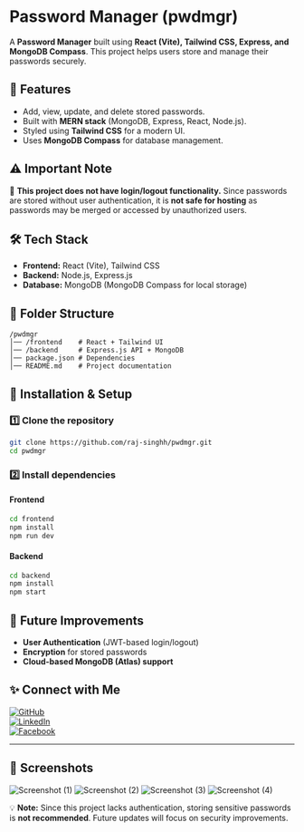# Password Manager (pwdmgr)

A **Password Manager** built using **React (Vite), Tailwind CSS, Express, and MongoDB Compass**. This project helps users store and manage their passwords securely.

## 🚀 Features

- Add, view, update, and delete stored passwords.
- Built with **MERN stack** (MongoDB, Express, React, Node.js).
- Styled using **Tailwind CSS** for a modern UI.
- Uses **MongoDB Compass** for database management.

## ⚠️ Important Note

🚨 **This project does not have login/logout functionality.** Since passwords are stored without user authentication, it is **not safe for hosting** as passwords may be merged or accessed by unauthorized users.

## 🛠️ Tech Stack

- **Frontend:** React (Vite), Tailwind CSS
- **Backend:** Node.js, Express.js
- **Database:** MongoDB (MongoDB Compass for local storage)

## 📂 Folder Structure

```
/pwdmgr
│── /frontend    # React + Tailwind UI
│── /backend     # Express.js API + MongoDB
│── package.json # Dependencies
│── README.md    # Project documentation
```

## 🔧 Installation & Setup

### 1️⃣ Clone the repository

```sh
git clone https://github.com/raj-singhh/pwdmgr.git
cd pwdmgr
```

### 2️⃣ Install dependencies

#### Frontend

```sh
cd frontend
npm install
npm run dev
```

#### Backend

```sh
cd backend
npm install
npm start
```

## 📌 Future Improvements

- **User Authentication** (JWT-based login/logout)
- **Encryption** for stored passwords
- **Cloud-based MongoDB (Atlas) support**


## ✨ Connect with Me

[![GitHub](https://img.shields.io/badge/GitHub-raj--singhh-333?style=for-the-badge&logo=github)](https://github.com/raj-singhh)  
[![LinkedIn](https://img.shields.io/badge/LinkedIn-RajSingh-blue?style=for-the-badge&logo=linkedin)](https://www.linkedin.com/in/rajsingh-/)  
[![Facebook](https://img.shields.io/badge/Facebook-AnjayRajPaliwal-1877F2?style=for-the-badge&logo=facebook)](https://www.facebook.com/anjay.rajpaliwal)


---
## 📸 Screenshots 
![Screenshot (1)](https://github.com/user-attachments/assets/eb0de55a-7fba-450d-8b6c-2b6bdb9d51f5)
![Screenshot (2)](https://github.com/user-attachments/assets/f1ba31fb-e3dc-4034-8871-b06a81a2cc89)
![Screenshot (3)](https://github.com/user-attachments/assets/8f94a07f-6345-4b85-9394-ad5efc71db62)
![Screenshot (4)](https://github.com/user-attachments/assets/641e00f5-4160-4d2e-b3eb-dd59ad3fd3c6)


💡 **Note:** Since this project lacks authentication, storing sensitive passwords is **not recommended**. Future updates will focus on security improvements.

